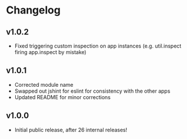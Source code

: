 # Changelog

## v1.0.2
 * Fixed triggering custom inspection on app instances (e.g. util.inspect firing app.inspect by mistake)
 
## v1.0.1
 * Corrected module name
 * Swapped out jshint for eslint for consistency with the other apps
 * Updated README for minor corrections

## v1.0.0
 * Initial public release, after 26 internal releases!
